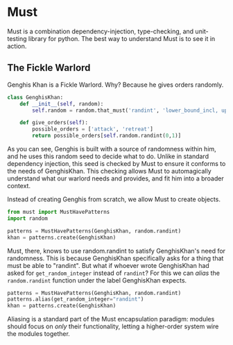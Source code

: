 # Must

Must is a combination dependency-injection, type-checking, and unit-testing library for python. The best way to understand Must is to see it in action.

## The Fickle Warlord

Genghis Khan is a Fickle Warlord. Why? Because he gives orders randomly.

```python
class GenghisKhan:
    def __init__(self, random):
        self.random = random.that_must('randint', 'lower_bound_incl, upper_bound_incl')

    def give_orders(self):
        possible_orders = ['attack', 'retreat']
        return possible_orders[self.random.randint(0,1)]
```

As you can see, Genghis is built with a source of randomness within him, and he uses this random seed to decide what to do. Unlike in standard dependency injection, this seed is checked by Must to ensure it conforms to the needs of GenghisKhan. This checking allows Must to automagically understand what our warlord needs and provides, and fit him into a broader context.

Instead of creating Genghis from scratch, we allow Must to create objects.

```python
from must import MustHavePatterns
import random

patterns = MustHavePatterns(GenghisKhan, random.randint)
khan = patterns.create(GenghisKhan)
```

Must, there, knows to use random.randint to satisfy GenghisKhan's need for randomness. This is because GenghisKhan specifically asks for a thing that must be able to "randint". But what if whoever wrote GenghisKhan had asked for `get_random_integer` instead of `randint`? For this we can *alias* the `random.randint` function under the label GenghisKhan expects.

```python
patterns = MustHavePatterns(GenghisKhan, random.randint)
patterns.alias(get_random_integer="randint")
khan = patterns.create(GenghisKhan)
```

Aliasing is a standard part of the Must encapsulation paradigm: modules should focus on *only* their functionality, letting a higher-order system wire the modules together. 
